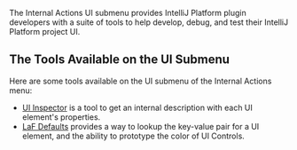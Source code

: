 [//]: # (title: Internal Actions - UI Submenu)

<!-- Copyright 2000-2022 JetBrains s.r.o. and other contributors. Use of this source code is governed by the Apache 2.0 license that can be found in the LICENSE file. -->

The Internal Actions UI submenu provides IntelliJ Platform plugin developers with a suite of tools to help develop, debug, and test their IntelliJ Platform project UI.

<include from="internal_actions_intro.md" element-id="enable_internal_mode_tip"></include>

## The Tools Available on the UI Submenu
Here are some tools available on the UI submenu of the Internal Actions menu:
* [UI Inspector](internal_ui_inspector.md) is a tool to get an internal description with each UI element's properties.
* [LaF Defaults](internal_ui_laf_defaults.md) provides a way to lookup the key-value pair for a UI element, and the ability to prototype the color of UI Controls.
